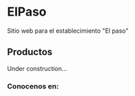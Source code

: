 # ElPaso
Sitio web para el establecimiento "El paso"

## Productos
Under construction...

### Conocenos en:
